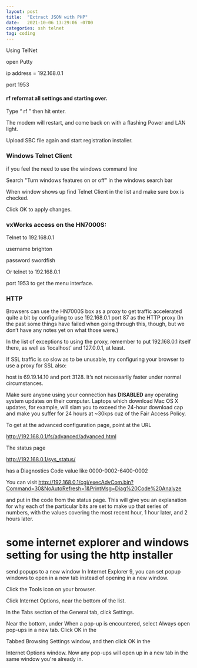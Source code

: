 ```yaml
---
layout: post
title:  "Extract JSON with PHP"
date:   2021-10-06 13:29:06 -0700
categories: ssh telnet
tag: coding
---
```



Using TelNet

open Putty

ip address = 192.168.0.1 

port 1953

#### rf reformat all settings and starting over.

Type “ rf ” then hit enter.

The modem will restart, and come back on with a flashing Power and LAN light.

Upload SBC file again and start registration installer.

### Windows Telnet Client 

if you feel the need to use the windows command line

Search "Turn windows features on or off" in the windows search bar

When window shows up find Telnet Client in the list and make sure box is checked.

Click OK to apply changes.

### vxWorks access on the HN7000S: 

Telnet to 192.168.0.1 

 username  brighton 
 
 password  swordfish
 
Or telnet to 192.168.0.1 

port 1953 to get the menu interface.

### HTTP

Browsers can use the HN7000S box as a proxy to get traffic accelerated quite a bit by configuring to use 192.168.0.1 port 87 as the HTTP proxy (In the past some things have failed when going through this, though, but we don’t have any notes yet on what those were.) 

In the list of exceptions to using the proxy, remember to put 192.168.0.1 itself there, as well as ‘localhost’ and 127.0.0.1, at least. 

If SSL traffic is so slow as to be unusable, try configuring your browser to use a proxy for SSL also: 

host is 69.19.14.10 and port 3128. It’s not necessarily faster under normal circumstances.

Make sure anyone using your connection has **DISABLED** any operating system updates on their computer. Laptops which download Mac OS X updates, for example, will slam you to exceed the 24-hour download cap and make you suffer for 24 hours at ~30kps cuz of the Fair Access Policy.

To get at the advanced configuration page, point at the URL

http://192.168.0.1/fs/advanced/advanced.html

The status page

http://192.168.0.1/sys_status/

has a Diagnostics Code value like
0000-0002-6400-0002

You can visit
http://192.168.0.1/cgi/execAdvCom.bin?Command=30&NoAutoRefresh=1&PrintMsg=Diag%20Code%20Analyze

and put in the code from the status page. This will give you an explanation for why each of the particular bits are set to make up that series of numbers, with the values covering the most recent hour, 1 hour later, and 2 hours later.

# some internet explorer and windows setting for using the http installer

send popups to a new window
In Internet Explorer 9, you can set popup windows to open in a new tab instead of opening in a new window.

Click the Tools icon on your browser.

Click Internet Options, near the bottom of the list.

In the Tabs section of the General tab, click Settings.

Near the bottom, under When a pop-up is encountered, select Always open pop-ups in a new tab.
Click OK in the 

Tabbed Browsing Settings window, and then click OK in the 

Internet Options window.
Now any pop-ups will open up in a new tab in the same window you're already in.
